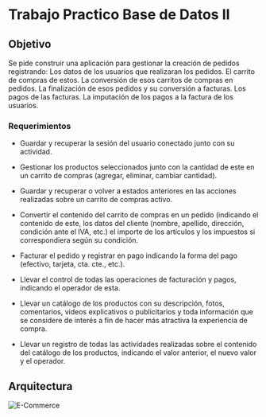 # Trabajo Practico Base de Datos II

## Objetivo

Se pide construir una aplicación para gestionar la creación de pedidos registrando: 
Los datos de los usuarios que realizaran los pedidos.
El carrito de compras de estos.
La conversión de esos carritos de compras en pedidos.
La finalización de esos pedidos y su conversión a facturas. 
Los pagos de las facturas.
La imputación de los pagos a la factura de los usuarios. 

### Requerimientos

- Guardar y recuperar la sesión del usuario conectado junto con su actividad. 

- Gestionar los productos seleccionados junto con la cantidad de este en un carrito de compras (agregar, eliminar, cambiar cantidad).

- Guardar y recuperar o volver a estados anteriores en las acciones realizadas sobre un carrito de compras activo.

- Convertir el contenido del carrito de compras en un pedido (indicando el contenido de este, los datos del cliente (nombre, apellido, dirección, condición ante el IVA, etc.) el importe de los artículos y los impuestos si correspondiera según su condición.

- Facturar el pedido y registrar en pago indicando la forma del pago (efectivo, tarjeta, cta. cte., etc.).

- Llevar el control de todas las operaciones de facturación y pagos, indicando el operador de esta.

- Llevar un catálogo de los productos con su descripción, fotos, comentarios, videos explicativos o publicitarios y toda información que se considere de interés a fin de hacer más atractiva la experiencia de compra. 

- Llevar un registro de todas las actividades realizadas sobre el contenido del catálogo de los productos, indicando el valor anterior, el nuevo valor y el operador. 

## Arquitectura

![E-Commerce](https://user-images.githubusercontent.com/58712215/199310179-8a30de28-5bd5-4a0c-bd30-b1566b529da4.jpeg)


